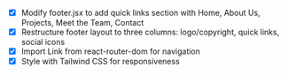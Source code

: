 - [x] Modify footer.jsx to add quick links section with Home, About Us, Projects, Meet the Team, Contact
- [x] Restructure footer layout to three columns: logo/copyright, quick links, social icons
- [x] Import Link from react-router-dom for navigation
- [x] Style with Tailwind CSS for responsiveness
